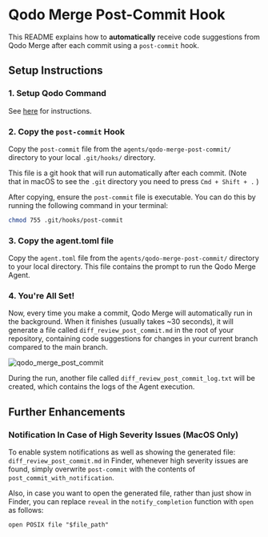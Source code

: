 # Qodo Merge Post-Commit Hook

This README explains how to **automatically** receive code suggestions from Qodo Merge after each commit using a `post-commit` hook.

## Setup Instructions

### 1. Setup Qodo Command

See [here](https://github.com/qodo-ai/command?tab=readme-ov-file#installation) for instructions.


### 2. Copy the `post-commit` Hook

Copy the `post-commit` file from the `agents/qodo-merge-post-commit/` directory to your local `.git/hooks/` directory. 

This file is a git hook that will run automatically after each commit.
(Note that in macOS to see the `.git` directory you need to press `Cmd + Shift + .` )

After copying, ensure the `post-commit` file is executable. You can do this by running the following command in your terminal:

```bash
chmod 755 .git/hooks/post-commit
```

### 3. Copy the agent.toml file

Copy the `agent.toml` file from the `agents/qodo-merge-post-commit/` directory to your local directory. This file contains the prompt to run the Qodo Merge Agent.


### 4. You're All Set!

Now, every time you make a commit, Qodo Merge will automatically run in the background. When it finishes (usually takes ~30 seconds), it will generate a file called `diff_review_post_commit.md` in the root of your repository, containing code suggestions for changes in your current branch compared to the main branch.

![qodo_merge_post_commit](https://codium.ai/images/pr_agent/qodo_merge_post_commit.png)


During the run, another file called `diff_review_post_commit_log.txt` will be created, which contains the logs of the Agent execution.


## Further Enhancements

### Notification In Case of High Severity Issues (MacOS Only)

To enable system notifications as well as showing the generated file: `diff_review_post_commit.md` in Finder, whenever high severity issues are found, 
simply overwrite `post-commit` with the contents of `post_commit_with_notification`.

Also, in case you want to open the generated file, rather than just show in Finder, 
you can replace `reveal` in the `notify_completion` function with `open` as follows:
```angular2html
open POSIX file "$file_path"
```
